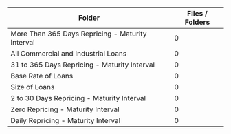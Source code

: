 | Folder                                           |   Files / Folders |
|--------------------------------------------------|-------------------|
| More Than 365 Days Repricing - Maturity Interval |                 0 |
| All Commercial and Industrial Loans              |                 0 |
| 31 to 365 Days Repricing - Maturity Interval     |                 0 |
| Base Rate of Loans                               |                 0 |
| Size of Loans                                    |                 0 |
| 2 to 30 Days Repricing - Maturity Interval       |                 0 |
| Zero Repricing - Maturity Interval               |                 0 |
| Daily Repricing - Maturity Interval              |                 0 |